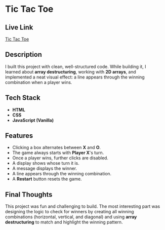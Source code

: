 # Tic Tac Toe

## Live Link

[Tic Tac Toe](#)

## Description

I built this project with clean, well-structured code. While building it, I learned about **array destructuring**, working with **2D arrays**, and implemented a neat visual effect: a line appears through the winning combination when a player wins.

## Tech Stack

-   **HTML**
-   **CSS**
-   **JavaScript (Vanilla)**

## Features

-   Clicking a box alternates between **X** and **O**.
-   The game always starts with **Player X**'s turn.
-   Once a player wins, further clicks are disabled.
-   A display shows whose turn it is.
-   A message displays the winner.
-   A line appears through the winning combination.
-   A **Restart** button resets the game.

## Final Thoughts

This project was fun and challenging to build. The most interesting part was designing the logic to check for winners by creating all winning combinations (horizontal, vertical, and diagonal) and using **array destructuring** to match and highlight the winning pattern.
